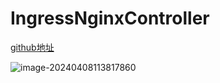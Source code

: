 # IngressNginxController

[github地址](https://github.com/kubernetes/ingress-nginx/blob/main/deploy/static/provider/exoscale/deploy.yaml)



![image-20240408113817860](https://img.winjay.cn/md/image-20240408113817860.webp)
